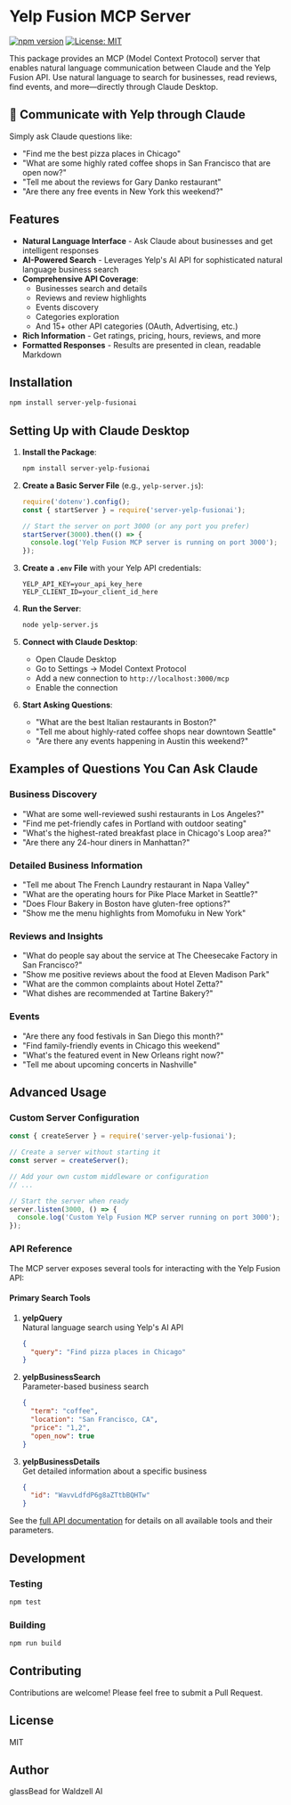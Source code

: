 # Yelp Fusion MCP Server

[![npm version](https://img.shields.io/npm/v/server-yelp-fusionai.svg)](https://www.npmjs.com/package/server-yelp-fusionai)
[![License: MIT](https://img.shields.io/badge/License-MIT-yellow.svg)](https://opensource.org/licenses/MIT)

This package provides an MCP (Model Context Protocol) server that enables natural language communication between Claude and the Yelp Fusion API. Use natural language to search for businesses, read reviews, find events, and more—directly through Claude Desktop.

## 🌟 Communicate with Yelp through Claude

Simply ask Claude questions like:
- "Find me the best pizza places in Chicago"
- "What are some highly rated coffee shops in San Francisco that are open now?"
- "Tell me about the reviews for Gary Danko restaurant"
- "Are there any free events in New York this weekend?"


## Features

- **Natural Language Interface** - Ask Claude about businesses and get intelligent responses
- **AI-Powered Search** - Leverages Yelp's AI API for sophisticated natural language business search
- **Comprehensive API Coverage**:
  - Businesses search and details
  - Reviews and review highlights
  - Events discovery
  - Categories exploration
  - And 15+ other API categories (OAuth, Advertising, etc.)
- **Rich Information** - Get ratings, pricing, hours, reviews, and more
- **Formatted Responses** - Results are presented in clean, readable Markdown

## Installation

```bash
npm install server-yelp-fusionai
```

## Setting Up with Claude Desktop

1. **Install the Package**:
   ```bash
   npm install server-yelp-fusionai
   ```

2. **Create a Basic Server File** (e.g., `yelp-server.js`):
   ```javascript
   require('dotenv').config();
   const { startServer } = require('server-yelp-fusionai');
   
   // Start the server on port 3000 (or any port you prefer)
   startServer(3000).then(() => {
     console.log('Yelp Fusion MCP server is running on port 3000');
   });
   ```

3. **Create a `.env` File** with your Yelp API credentials:
   ```
   YELP_API_KEY=your_api_key_here
   YELP_CLIENT_ID=your_client_id_here
   ```

4. **Run the Server**:
   ```bash
   node yelp-server.js
   ```

5. **Connect with Claude Desktop**:
   - Open Claude Desktop
   - Go to Settings → Model Context Protocol
   - Add a new connection to `http://localhost:3000/mcp`
   - Enable the connection

6. **Start Asking Questions**:
   - "What are the best Italian restaurants in Boston?"
   - "Tell me about highly-rated coffee shops near downtown Seattle"
   - "Are there any events happening in Austin this weekend?"

## Examples of Questions You Can Ask Claude

### Business Discovery
- "What are some well-reviewed sushi restaurants in Los Angeles?"
- "Find me pet-friendly cafes in Portland with outdoor seating"
- "What's the highest-rated breakfast place in Chicago's Loop area?"
- "Are there any 24-hour diners in Manhattan?"

### Detailed Business Information
- "Tell me about The French Laundry restaurant in Napa Valley"
- "What are the operating hours for Pike Place Market in Seattle?"
- "Does Flour Bakery in Boston have gluten-free options?"
- "Show me the menu highlights from Momofuku in New York"

### Reviews and Insights
- "What do people say about the service at The Cheesecake Factory in San Francisco?"
- "Show me positive reviews about the food at Eleven Madison Park"
- "What are the common complaints about Hotel Zetta?"
- "What dishes are recommended at Tartine Bakery?"

### Events
- "Are there any food festivals in San Diego this month?"
- "Find family-friendly events in Chicago this weekend"
- "What's the featured event in New Orleans right now?"
- "Tell me about upcoming concerts in Nashville"

## Advanced Usage

### Custom Server Configuration

```javascript
const { createServer } = require('server-yelp-fusionai');

// Create a server without starting it
const server = createServer();

// Add your own custom middleware or configuration
// ...

// Start the server when ready
server.listen(3000, () => {
  console.log('Custom Yelp Fusion MCP server running on port 3000');
});
```

### API Reference

The MCP server exposes several tools for interacting with the Yelp Fusion API:

#### Primary Search Tools

1. **yelpQuery**  
   Natural language search using Yelp's AI API
   ```json
   {
     "query": "Find pizza places in Chicago"
   }
   ```

2. **yelpBusinessSearch**  
   Parameter-based business search
   ```json
   {
     "term": "coffee",
     "location": "San Francisco, CA",
     "price": "1,2",
     "open_now": true
   }
   ```

3. **yelpBusinessDetails**  
   Get detailed information about a specific business
   ```json
   {
     "id": "WavvLdfdP6g8aZTtbBQHTw"
   }
   ```

See the [full API documentation](https://github.com/waldzellai/waldzell-mcp/tree/main/packages/server-yelp-fusionai#api) for details on all available tools and their parameters.

## Development

### Testing

```bash
npm test
```

### Building

```bash
npm run build
```

## Contributing

Contributions are welcome! Please feel free to submit a Pull Request.

## License

MIT

## Author

glassBead for Waldzell AI
